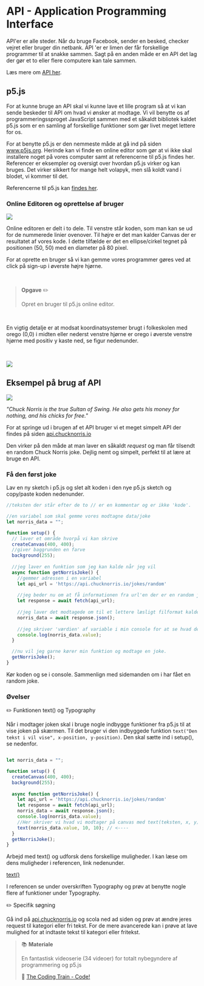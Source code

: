 # API - Application Programming Interface

API'er er alle steder. Når du bruge Facebook, sender en besked, checker vejret eller bruger din netbank. API 'er er limen der får forskellige programmer til at snakke sammen. Sagt på en anden måde er en API det lag der gør et to eller flere computere kan tale sammen. 

Læs mere om [API her](https://en.wikipedia.org/wiki/API).

## p5.js

For at kunne bruge an API skal vi kunne lave et lille program så at vi kan sende beskeder til API om hvad vi ønsker at modtage. Vi vil benytte os af programmeringssproget JavaScript sammen med et såkaldt bibliotek kaldet p5.js som er en samling af forskellige funktioner som gør livet meget lettere for os. 

For at benytte p5.js er den nemmeste måde at gå ind på siden www.p5js.org. Herinde kan vi finde en online editor som gør at vi ikke skal installere noget på vores computer samt at referencerne til p5.js findes her. Referencer er eksempler og oversigt over hvordan p5.js virker og kan bruges. Det virker sikkert for mange helt volapyk, men slå koldt vand i blodet, vi kommer til det.

Referencerne til p5.js kan [findes her](https://p5js.org/reference/).

### Online Editoren og oprettelse af bruger

![](https://p5js.org/assets/img/get-started/first-sketch.png)

Online editoren er delt i to dele. Til venstre står koden, som man kan se ud for de nummerede linier ovenover. Til højre er det man kalder Canvas der er resultatet af vores kode. I dette tilfælde er det en ellipse/cirkel tegnet på positionen (50, 50) med en diameter på 80 pixel.

For at oprette en bruger så vi kan gemme vores programmer gøres ved at click på sign-up i øverste højre hjørne.

<br>

> **Opgave** ✏️ 
>
> Opret en bruger til p5.js online editor.

<br>

En vigtig detalje er at modsat koordinatsystemer brugt i folkeskolen med orego (0,0) i midten eller nederst venstre hjørne er orego i øverste venstre hjørne med positiv y kaste ned, se figur nedenunder.

<br>

![](https://p5js.org/assets/learn/coordinate-system-and-shapes/images/drawing-03.svg)

 



### 

## Eksempel på brug af API





![](https://api.chucknorris.io/img/chucknorris_logo_coloured_small@2x.png)



*"Chuck Norris is the true Sultan of Swing. He also gets his money for nothing, and his chicks for free."*

For at springe ud i brugen af et API bruger vi et meget simpelt API der findes på siden [api.chucknorris.io](https://api.chucknorris.io)

Den virker på den måde at man laver en såkaldt *request* og man får tilsendt en random Chuck Norris joke. Dejlig nemt og simpelt, perfekt til at lære at bruge en API.

### Få den først joke

Lav en ny sketch i p5.js og slet alt koden i den nye p5.js sketch og copy/paste koden nedenunder.

```javascript
//teksten der står efter de to // er en kommentar og er ikke 'kode'.

//en variabel som skal gemme vores modtagne data/joke
let norris_data = "";

function setup() {
  // laver et område hvorpå vi kan skrive
  createCanvas(400, 400);
  //giver baggrunden en farve
  background(255);
  
  //jeg laver en funktion som jeg kan kalde når jeg vil
  async function getNorrisJoke() {
    //gemmer adressen i en variabel
    let api_url = 'https://api.chucknorris.io/jokes/random'
    
    //jeg beder nu om at få informationen fra url'en der er en random joke
    let response = await fetch(api_url);
    
    //jeg laver det modtagede om til et lettere læsligt filformat kaldet .json
    norris_data = await response.json();
    
    //jeg skriver 'værdien' af variable i min console for at se hvad den indeholder.
    console.log(norris_data.value);
  }

  //nu vil jeg garne kører min funktion og modtage en joke.
  getNorrisJoke();
}

```

Kør koden og se i console. Sammenlign med sidemanden om i har fået en random joke.

### Øvelser

✏️ Funktionen text() og Typography

Når i modtager joken skal i bruge nogle indbygge funktioner fra p5.js til at vise joken på skærmen. Til det bruger vi den indbyggede funktion `text("Den tekst i vil vise", x-position, y-position)`. Den skal sætte ind i setup(), se nedenfor.

````js

let norris_data = "";

function setup() {
  createCanvas(400, 400);
  background(255);
  
  async function getNorrisJoke() {
    let api_url = 'https://api.chucknorris.io/jokes/random'
    let response = await fetch(api_url);
    norris_data = await response.json();
    console.log(norris_data.value);
    //Her skriver vi hvad vi modtager på canvas med text(teksten, x, y)
    text(norris_data.value, 10, 10); // <----
  }
  getNorrisJoke();
}
````

Arbejd med text() og udforsk dens forskellige muligheder. I kan læse om dens muligheder i referencen, link nedenunder.

[text()](https://p5js.org/reference/#/p5/text) 

I referencen se under overskriften Typography og prøv at benytte nogle flere af funktioner under Typography. 



✏️ Specifik søgning

Gå ind på [api.chucknorris.io](https://api.chucknorris.io) og scola ned ad siden og prøv at ændre jeres request til kategori eller fri tekst. For de mere avancerede kan i prøve at lave mulighed for at indtaste tekst til kategori eller fritekst.



> 📚 **Materiale**
>
> En fantastisk videoserie (34 videoer) for totalt nybegyndere af programmering og p5.js
>
> 🎥 [The Coding Train - Code!](https://thecodingtrain.com/tracks/code-programming-with-p5-js)